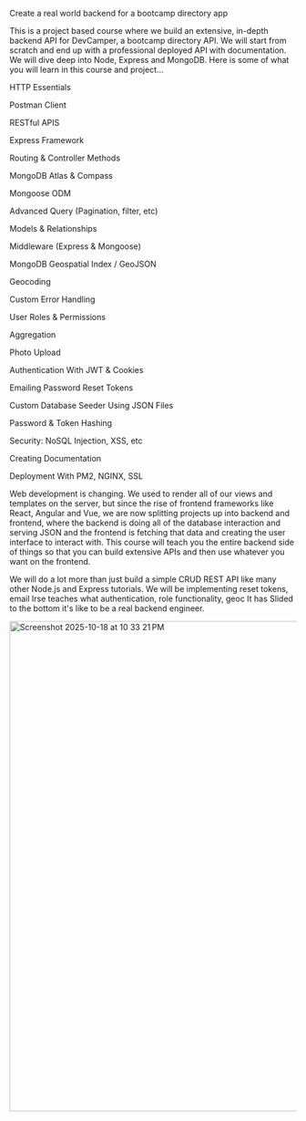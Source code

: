 Create a real world backend for a bootcamp directory app

This is a project based course where we build an extensive, in-depth backend API for DevCamper, a bootcamp directory API. We will start from scratch and end up with a professional deployed API with documentation. We will dive deep into Node, Express and MongoDB. Here is some of what you will learn in this course and project...

HTTP Essentials

Postman Client

RESTful APIS

Express Framework

Routing & Controller Methods

MongoDB Atlas & Compass

Mongoose ODM

Advanced Query (Pagination, filter, etc)

Models & Relationships

Middleware (Express & Mongoose)

MongoDB Geospatial Index / GeoJSON

Geocoding

Custom Error Handling

User Roles & Permissions

Aggregation

Photo Upload

Authentication With JWT & Cookies

Emailing Password Reset Tokens

Custom Database Seeder Using JSON Files

Password & Token Hashing

Security: NoSQL Injection, XSS, etc

Creating Documentation

Deployment With PM2, NGINX, SSL

Web development is changing. We used to render all of our views and templates on the server, but since the rise of frontend frameworks like React, Angular and Vue, we are now splitting projects up into backend and frontend, where the backend is doing all of the database interaction and serving JSON and the frontend is fetching that data and creating the user interface to interact with. This course will teach you the entire backend side of things so that you can build extensive APIs and then use whatever you want on the frontend.

We will do a lot more than just build a simple CRUD REST API like many other Node.js and Express tutorials. We will be implementing reset tokens, email Irse teaches what authentication, role functionality, geoc It has Slided to the bottom it's like to be a real backend engineer.

<img width="1463" height="860" alt="Screenshot 2025-10-18 at 10 33 21 PM" src="https://github.com/user-attachments/assets/aab0c84b-0595-41fb-aa0d-031db1f8a829" />


